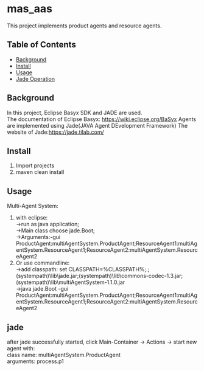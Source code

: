 # mas_aas

This project implements product agents and resource agents.

## Table of Contents

- [Background](#background)
- [Install](#install)
- [Usage](#usage)
- [Jade Operation](#jade)


## Background
In this project, Eclipse Basyx SDK and JADE are used.  
The documentation of Eclipse Basyx: https://wiki.eclipse.org/BaSyx
Agents are implemented using Jade(JAVA Agent DEvelopment Framework)
The website of Jade:https://jade.tilab.com/

## Install
1. Import projects  
2. maven clean install

## Usage 
Multi-Agent System:
1. with eclipse:  
->run as java application;  
->Main class choose jade.Boot;  
->Arguments:-gui ProductAgent:multiAgentSystem.ProductAgent;ResourceAgent1:multiAgentSystem.ResourceAgent1;ResourceAgent2:multiAgentSystem.ResourceAgent2
2. Or use commandline:  
->add classpath: set CLASSPATH=%CLASSPATH%;.;(systempath)\lib\jade.jar;(systempath)\lib\commons-codec-1.3.jar;(systempath)\lib\multiAgentSystem-1.1.0.jar  
->java jade.Boot -gui ProductAgent:multiAgentSystem.ProductAgent;ResourceAgent1:multiAgentSystem.ResourceAgent1;ResourceAgent2:multiAgentSystem.ResourceAgent2

## jade
after jade successfully started, click Main-Container -> Actions -> start new agent with:  
class name: multiAgentSystem.ProductAgent  
arguments: process.p1

